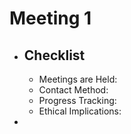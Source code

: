 # Meeting 1
- ## Checklist
	- Meetings are Held:
	- Contact Method:
	- Progress Tracking:
	- Ethical Implications:
-